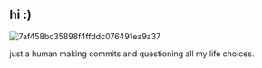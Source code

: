 ## hi :)

![7af458bc35898f4ffddc076491ea9a37](https://github.com/user-attachments/assets/e998cad8-9925-4a78-ab0a-7e31f4e10ef4)


just a human making commits and questioning all my life choices.
